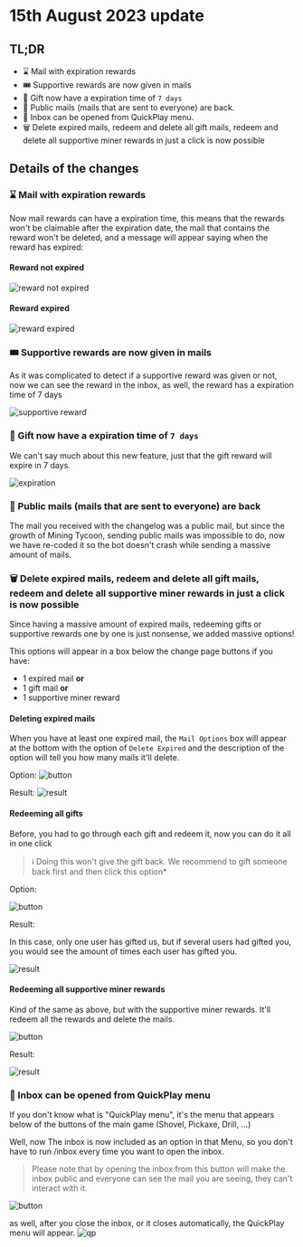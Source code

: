 # 15th August 2023 update

## TL;DR

- ⌛ Mail with expiration rewards
- 🎟️ Supportive rewards are now given in mails
- 🎁 Gift now have a expiration time of `7 days`
- 👥 Public mails (mails that are sent to everyone) are back.
- 📧 Inbox can be opened from QuickPlay menu.
- 🗑️ Delete expired mails, redeem and delete all gift mails, redeem and delete all supportive miner rewards in just a click is now possible

## Details of the changes

### ⌛ Mail with expiration rewards

Now mail rewards can have a expiration time, this means that the rewards won't be claimable after the expiration date, the mail that contains the reward won't be deleted, and a message will appear saying when the reward has expired:

#### Reward not expired

![reward not expired](https://cdn.discordapp.com/attachments/1009547587180839035/1141084872811753542/image.png)

#### Reward expired

![reward expired](https://cdn.discordapp.com/attachments/1009547587180839035/1141085357425840269/image.png)

### 🎟️ Supportive rewards are now given in mails

As it was complicated to detect if a supportive reward was given or not, now we can see the reward in the inbox, as well, the reward has a expiration time of 7 days

![supportive reward](https://cdn.discordapp.com/attachments/1009547587180839035/1141086030955565276/image.png)

### 🎁 Gift now have a expiration time of `7 days`

We can't say much about this new feature, just that the gift reward will expire in 7 days.

![expiration](https://cdn.discordapp.com/attachments/1009547587180839035/1141086887038165134/image.png)

### 👥 Public mails (mails that are sent to everyone) are back

The mail you received with the changelog was a public mail, but since the growth of Mining Tycoon, sending public mails was impossible to do, now we have re-coded it so the bot doesn't crash while sending a massive amount of mails.

### 🗑️ Delete expired mails, redeem and delete all gift mails, redeem and delete all supportive miner rewards in just a click is now possible

Since having a massive amount of expired mails, redeeming gifts or supportive rewards one by one is just nonsense, we added massive options!

This options will appear in a box below the change page buttons if you have:

- 1 expired mail **or**
- 1 gift mail **or**
- 1 supportive miner reward

#### Deleting expired mails

When you have at least one expired mail, the `Mail Options` box will appear at the bottom with the option of `Delete Expired` and the description of the option will tell you how many mails it'll delete.

Option:
![button](https://cdn.discordapp.com/attachments/1009547587180839035/1141107916108218449/image.png)

Result:
![result](https://cdn.discordapp.com/attachments/1009547587180839035/1141108515218395256/image.png)

#### Redeeming all gifts

Before, you had to go through each gift and redeem it, now you can do it all in one click

> ℹ️ Doing this won't give the gift back. We recommend to gift someone back first and then click this option*

Option:

![button](https://cdn.discordapp.com/attachments/1009547587180839035/1141109404373110874/image.png)

Result:

In this case, only one user has gifted us, but if several users had gifted you, you would see the amount of times each user has gifted you.

![result](https://cdn.discordapp.com/attachments/1009547587180839035/1141109950756700231/image.png)

#### Redeeming all supportive miner rewards

Kind of the same as above, but with the supportive miner rewards. It'll redeem all the rewards and delete the mails.

![button](https://cdn.discordapp.com/attachments/1009547587180839035/1141110294983233536/image.png)

Result:

![result](https://cdn.discordapp.com/attachments/1009547587180839035/1141110346598318190/image.png)

### 📧 Inbox can be opened from QuickPlay menu

If you don't know what is "QuickPlay menu", it's the menu that appears below of the buttons of the main game (Shovel, Pickaxe, Drill, ...)

Well, now The inbox is now included as an option in that Menu, so you don't have to run /inbox every time you want to open the inbox.

> Please note that by opening the inbox from this button will make the inbox public and everyone can see the mail you are seeing, they can't interact with it.

![button](https://cdn.discordapp.com/attachments/1009547587180839035/1141111491454582934/image.png)

as well, after you close the inbox, or it closes automatically, the QuickPlay menu will appear.
![qp](https://cdn.discordapp.com/attachments/1009547587180839035/1141111957001359370/image.png)
